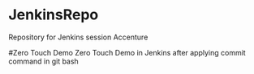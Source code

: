 # JenkinsRepo
Repository for Jenkins session Accenture

#Zero Touch Demo
Zero Touch Demo in Jenkins after applying commit command in git bash
